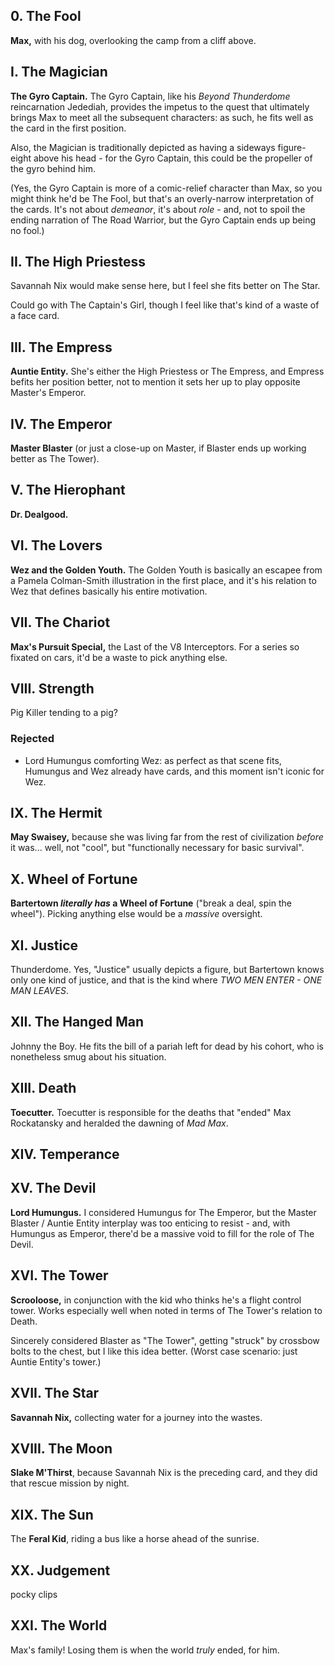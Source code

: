 ## 0. The Fool

**Max,** with his dog, overlooking the camp from a cliff above.

## I. The Magician

**The Gyro Captain.** The Gyro Captain, like his *Beyond Thunderdome* reincarnation Jedediah, provides the impetus to the quest that ultimately brings Max to meet all the subsequent characters: as such, he fits well as the card in the first position.

Also, the Magician is traditionally depicted as having a sideways figure-eight above his head - for the Gyro Captain, this could be the propeller of the gyro behind him.

(Yes, the Gyro Captain is more of a comic-relief character than Max, so you might think he'd be The Fool, but that's an overly-narrow interpretation of the cards. It's not about *demeanor*, it's about *role* - and, not to spoil the ending narration of The Road Warrior, but the Gyro Captain ends up being no fool.)

## II. The High Priestess

Savannah Nix would make sense here, but I feel she fits better on The Star.

Could go with The Captain's Girl, though I feel like that's kind of a waste of a face card.

## III. The Empress

**Auntie Entity.** She's either the High Priestess or The Empress, and Empress befits her position better, not to mention it sets her up to play opposite Master's Emperor.

## IV. The Emperor

**Master Blaster** (or just a close-up on Master, if Blaster ends up working better as The Tower).

## V. The Hierophant

**Dr. Dealgood.**

## VI. The Lovers

**Wez and the Golden Youth.** The Golden Youth is basically an escapee from a Pamela Colman-Smith illustration in the first place, and it's his relation to Wez that defines basically his entire motivation.

## VII. The Chariot

**Max's Pursuit Special,** the Last of the V8 Interceptors. For a series so fixated on cars, it'd be a waste to pick anything else.

## VIII. Strength

Pig Killer tending to a pig?

### Rejected

- Lord Humungus comforting Wez: as perfect as that scene fits, Humungus and Wez already have cards, and this moment isn't iconic for Wez.

## IX. The Hermit

**May Swaisey,** because she was living far from the rest of civilization *before* it was... well, not "cool", but "functionally necessary for basic survival".

## X. Wheel of Fortune

**Bartertown *literally has* a Wheel of Fortune** ("break a deal, spin the wheel"). Picking anything else would be a *massive* oversight.

## XI. Justice

Thunderdome. Yes, "Justice" usually depicts a figure, but Bartertown knows only one kind of justice, and that is the kind where *TWO MEN ENTER - ONE MAN LEAVES*.

## XII. The Hanged Man

Johnny the Boy. He fits the bill of a pariah left for dead by his cohort, who is nonetheless smug about his situation.

## XIII. Death

**Toecutter.** Toecutter is responsible for the deaths that "ended" Max Rockatansky and heralded the dawning of *Mad Max*.

## XIV. Temperance

## XV. The Devil

**Lord Humungus.** I considered Humungus for The Emperor, but the Master Blaster / Auntie Entity interplay was too enticing to resist - and, with Humungus as Emperor, there'd be a massive void to fill for the role of The Devil.

## XVI. The Tower

**Scrooloose,** in conjunction with the kid who thinks he's a flight control tower. Works especially well when noted in terms of The Tower's relation to Death.

Sincerely considered Blaster as "The Tower", getting "struck" by crossbow bolts to the chest, but I like this idea better. (Worst case scenario: just Auntie Entity's tower.)

## XVII. The Star

**Savannah Nix,** collecting water for a journey into the wastes.

## XVIII. The Moon

**Slake M'Thirst**, because Savannah Nix is the preceding card, and they did that rescue mission by night.

## XIX. The Sun

The **Feral Kid**, riding a bus like a horse ahead of the sunrise.

## XX. Judgement

pocky clips

## XXI. The World

Max's family! Losing them is when the world *truly* ended, for him.
